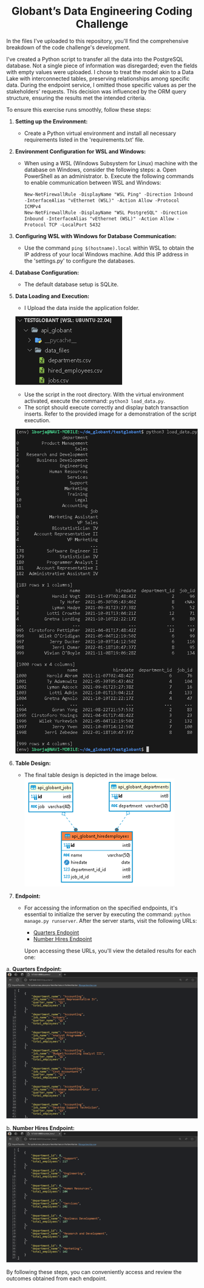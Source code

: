 <h1 align="center"> Globant’s Data Engineering Coding Challenge </h1>

In the files I've uploaded to this repository, you'll find the comprehensive breakdown of the code challenge's development.

I've created a Python script to transfer all the data into the PostgreSQL database. Not a single piece of information was disregarded; even the fields with empty values were uploaded. I chose to treat the model akin to a Data Lake with interconnected tables, preserving relationships among specific data.
During the endpoint service, I omitted those specific values as per the stakeholders' requests. This decision was influenced by the ORM query structure, ensuring the results met the intended criteria.

To ensure this exercise runs smoothly, follow these steps:

1. **Setting up the Environment:**
   - Create a Python virtual environment and install all necessary requirements listed in the 'requirements.txt' file.

2. **Environment Configuration for WSL and Windows:**
   - When using a WSL (Windows Subsystem for Linux) machine with the database on Windows, consider the following steps:
     a. Open PowerShell as an administrator.
     b. Execute the following commands to enable communication between WSL and Windows:
        ```
        New-NetFirewallRule -DisplayName "WSL Ping" -Direction Inbound -InterfaceAlias "vEthernet (WSL)" -Action Allow -Protocol ICMPv4
        New-NetFirewallRule -DisplayName "WSL PostgreSQL" -Direction Inbound -InterfaceAlias "vEthernet (WSL)" -Action Allow -Protocol TCP -LocalPort 5432
        ```
3. **Configuring WSL with Windows for Database Communication:**
   - Use the command `ping $(hostname).local` within WSL to obtain the IP address of your local Windows machine. Add this IP address in the 'settings.py' to configure the databases.

4. **Database Configuration:**
   - The default database setup is SQLite.

5. **Data Loading and Execution:**
   - I Upload the data inside the application folder.
   
   ![alt text](Images/data.png)
   
   - Use the script in the root directory. With the virtual environment activated, execute the command: `python3 load_data.py`.
   - The script should execute correctly and display batch transaction inserts. Refer to the provided image for a demonstration of the script execution.
   
   ![alt text](Images/script_execution.png)

7. **Table Design:**
   - The final table design is depicted in the image below.
   ![alt text](Images/globant_diagram.png)


8. **Endpoint:**
   - For accessing the information on the specified endpoints, it's essential to initialize the server by executing the command: `python manage.py runserver`. After the server starts, visit the following URLs:

      - [Quarters Endpoint](http://127.0.0.1:8000/quarters/)
      - [Number Hires Endpoint](http://127.0.0.1:8000/number_hires/)

     Upon accessing these URLs, you'll view the detailed results for each one:

a. **Quarters Endpoint:**
   ![Quarters Endpoint Result](Images/quarters.png)
   
b. **Number Hires Endpoint:**
   ![Number Hires Endpoint Result](Images/number_hires.png)


By following these steps, you can conveniently access and review the outcomes obtained from each endpoint.
